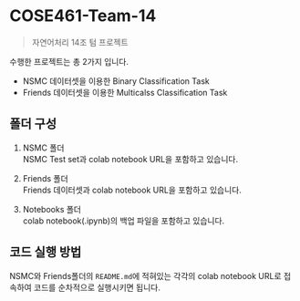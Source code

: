 # COSE461-Team-14
> 자연어처리 14조 텀 프로젝트

수행한 프로젝트는 총 2가지 입니다.
- NSMC 데이터셋을 이용한 Binary Classification Task
- Friends 데이터셋을 이용한 Multicalss Classification Task

## 폴더 구성

1. NSMC 폴더  
 NSMC Test set과 colab notebook URL을 포함하고 있습니다.

2. Friends 폴더  
 Friends 데이터셋과 colab notebook URL을 포함하고 있습니다.

3. Notebooks 폴더  
 colab notebook(.ipynb)의 백업 파일을 포함하고 있습니다.

## 코드 실행 방법

NSMC와 Friends폴더의 `README.md`에 적혀있는 각각의 colab notebook URL로 접속하여 코드를 순차적으로 실행시키면 됩니다.

